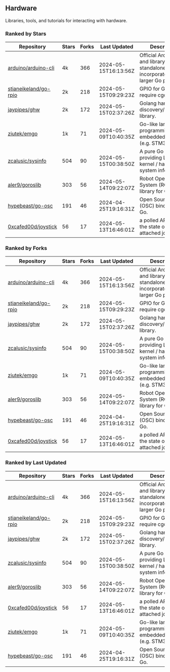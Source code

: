 ## Hardware

Libraries, tools, and tutorials for interacting with hardware.

### Ranked by Stars

| Repository | Stars | Forks | Last Updated | Description | 
|------------|-------|-------|--------------|-------------|
| [arduino/arduino-cli](https://github.com/arduino/arduino-cli) | 4k | 366 | 2024-05-15T16:13:56Z |  Official Arduino CLI and library. Can run standalone, or be incorporated into larger Go projects. |
| [stianeikeland/go-rpio](https://github.com/stianeikeland/go-rpio) | 2k | 218 | 2024-05-15T09:29:23Z |  GPIO for Go, doesn't require cgo. |
| [jaypipes/ghw](https://github.com/jaypipes/ghw) | 2k | 172 | 2024-05-15T02:37:26Z |  Golang hardware discovery/inspection library. |
| [ziutek/emgo](https://github.com/ziutek/emgo) | 1k | 71 | 2024-05-09T10:40:35Z |  Go-like language for programming embedded systems (e.g. STM32 MCU). |
| [zcalusic/sysinfo](https://github.com/zcalusic/sysinfo) | 504 | 90 | 2024-05-15T00:38:50Z |  A pure Go library providing Linux OS / kernel / hardware system information. |
| [aler9/goroslib](https://github.com/aler9/goroslib) | 303 | 56 | 2024-05-14T09:22:07Z |  Robot Operating System (ROS) library for Go. |
| [hypebeast/go-osc](https://github.com/hypebeast/go-osc) | 191 | 46 | 2024-04-25T19:16:31Z |  Open Sound Control (OSC) bindings for Go. |
| [0xcafed00d/joystick](https://github.com/0xcafed00d/joystick) | 56 | 17 | 2024-05-13T16:46:01Z |  a polled API to read the state of an attached joystick. |

### Ranked by Forks

| Repository | Stars | Forks | Last Updated | Description | 
|------------|-------|-------|--------------|-------------|
| [arduino/arduino-cli](https://github.com/arduino/arduino-cli) | 4k | 366 | 2024-05-15T16:13:56Z |  Official Arduino CLI and library. Can run standalone, or be incorporated into larger Go projects. |
| [stianeikeland/go-rpio](https://github.com/stianeikeland/go-rpio) | 2k | 218 | 2024-05-15T09:29:23Z |  GPIO for Go, doesn't require cgo. |
| [jaypipes/ghw](https://github.com/jaypipes/ghw) | 2k | 172 | 2024-05-15T02:37:26Z |  Golang hardware discovery/inspection library. |
| [zcalusic/sysinfo](https://github.com/zcalusic/sysinfo) | 504 | 90 | 2024-05-15T00:38:50Z |  A pure Go library providing Linux OS / kernel / hardware system information. |
| [ziutek/emgo](https://github.com/ziutek/emgo) | 1k | 71 | 2024-05-09T10:40:35Z |  Go-like language for programming embedded systems (e.g. STM32 MCU). |
| [aler9/goroslib](https://github.com/aler9/goroslib) | 303 | 56 | 2024-05-14T09:22:07Z |  Robot Operating System (ROS) library for Go. |
| [hypebeast/go-osc](https://github.com/hypebeast/go-osc) | 191 | 46 | 2024-04-25T19:16:31Z |  Open Sound Control (OSC) bindings for Go. |
| [0xcafed00d/joystick](https://github.com/0xcafed00d/joystick) | 56 | 17 | 2024-05-13T16:46:01Z |  a polled API to read the state of an attached joystick. |

### Ranked by Last Updated

| Repository | Stars | Forks | Last Updated | Description | 
|------------|-------|-------|--------------|-------------|
| [arduino/arduino-cli](https://github.com/arduino/arduino-cli) | 4k | 366 | 2024-05-15T16:13:56Z |  Official Arduino CLI and library. Can run standalone, or be incorporated into larger Go projects. |
| [stianeikeland/go-rpio](https://github.com/stianeikeland/go-rpio) | 2k | 218 | 2024-05-15T09:29:23Z |  GPIO for Go, doesn't require cgo. |
| [jaypipes/ghw](https://github.com/jaypipes/ghw) | 2k | 172 | 2024-05-15T02:37:26Z |  Golang hardware discovery/inspection library. |
| [zcalusic/sysinfo](https://github.com/zcalusic/sysinfo) | 504 | 90 | 2024-05-15T00:38:50Z |  A pure Go library providing Linux OS / kernel / hardware system information. |
| [aler9/goroslib](https://github.com/aler9/goroslib) | 303 | 56 | 2024-05-14T09:22:07Z |  Robot Operating System (ROS) library for Go. |
| [0xcafed00d/joystick](https://github.com/0xcafed00d/joystick) | 56 | 17 | 2024-05-13T16:46:01Z |  a polled API to read the state of an attached joystick. |
| [ziutek/emgo](https://github.com/ziutek/emgo) | 1k | 71 | 2024-05-09T10:40:35Z |  Go-like language for programming embedded systems (e.g. STM32 MCU). |
| [hypebeast/go-osc](https://github.com/hypebeast/go-osc) | 191 | 46 | 2024-04-25T19:16:31Z |  Open Sound Control (OSC) bindings for Go. |

